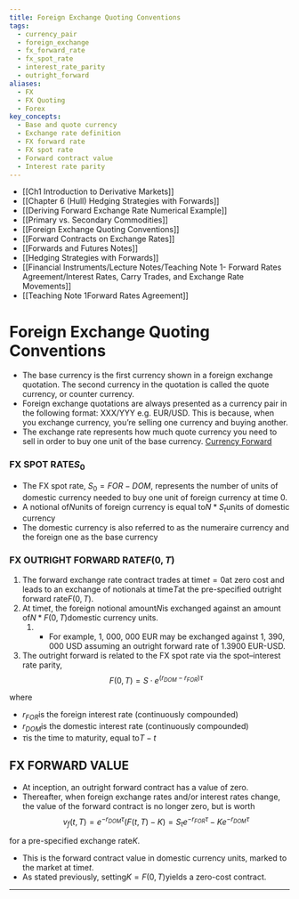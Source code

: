 ```yaml
---
title: Foreign Exchange Quoting Conventions
tags:
  - currency_pair
  - foreign_exchange
  - fx_forward_rate
  - fx_spot_rate
  - interest_rate_parity
  - outright_forward
aliases:
  - FX
  - FX Quoting
  - Forex
key_concepts:
  - Base and quote currency
  - Exchange rate definition
  - FX forward rate
  - FX spot rate
  - Forward contract value
  - Interest rate parity
---
```


- [[Ch1 Introduction to Derivative Markets]]
- [[Chapter 6 (Hull) Hedging Strategies with Forwards]]
- [[Deriving Forward Exchange Rate Numerical Example]]
- [[Primary vs. Secondary Commodities]]
- [[Foreign Exchange Quoting Conventions]]
- [[Forward Contracts on Exchange Rates]]
- [[Forwards and Futures Notes]]
- [[Hedging Strategies with Forwards]]
- [[Financial Instruments/Lecture Notes/Teaching Note 1- Forward Rates Agreement/Interest Rates,  Carry Trades,  and Exchange Rate Movements]]
- [[Teaching Note 1Forward Rates Agreement]]
# Foreign Exchange Quoting Conventions
- The base currency is the first currency shown in a foreign exchange quotation. The second currency in the quotation is called the quote currency,  or counter currency.
- Foreign exchange quotations are always presented as a currency pair in the following format: XXX/YYY e.g. EUR/USD. This is because,  when you exchange currency,  you’re selling one currency and buying another.
- The exchange rate represents how much quote currency you need to sell in order to buy one unit of the base currency.
[Currency Forward](Currency%20Forward.md)
### FX SPOT RATE$S_0$
- The FX spot rate, $S_0 = FOR-DOM$,  represents the number of units of domestic currency needed to buy one unit of foreign currency at time 0.
- A notional of$N$units of foreign currency is equal to$N*S_t$units of domestic currency
- The domestic currency is also referred to as the numeraire currency and the foreign one as the base currency
### FX OUTRIGHT FORWARD RATE$F(0, T)$
1. The forward exchange rate contract trades at time$t=0$at zero cost and leads to an exchange of notionals at time$T$at the pre-specified outright forward rate$F(0, T)$.
1. At time$t$,  the foreign notional amount$N$is exchanged against an amount of$N*F(0, T)$domestic currency units. 
	1. - For example,  1, 000, 000 EUR may be exchanged against 1, 390, 000 USD assuming an outright forward rate of 1.3900 EUR-USD. 
1. The outright forward is related to the FX spot rate via the spot–interest rate parity, $$F(0, T) = S \cdot e^{(r_{DOM}-r_{FOR})\tau}$$

where

- $r_{FOR}$is the foreign interest rate (continuously compounded)
- $r_{DOM}$is the domestic interest rate (continuously compounded)
- $\tau$is the time to maturity,  equal to$T - t$
## FX FORWARD VALUE

- At inception,  an outright forward contract has a value of zero. 
- Thereafter,  when foreign exchange rates and/or interest rates change,  the value of the forward contract is no longer zero,  but is worth$$v_f(t, T) = e^{-r_{DOM}\tau}(F(t, T) - K) = S_t e^{-r_{FOR}\tau} - Ke^{-r_{DOM}\tau}$$

for a pre-specified exchange rate$K$. 

- This is the forward contract value in domestic currency units,  marked to the market at time$t$. 
- As stated previously,  setting$K = F(0,  T)$yields a zero-cost contract.

---

